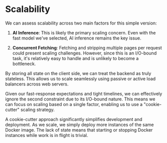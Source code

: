 Scalability
===========

We can assess scalability across two main factors for this simple version:

1. **AI Inference**: This is likely the primary scaling concern. Even with the fast model we've selected, AI inference remains the key issue.

2. **Concurrent Fetching**: Fetching and stripping multiple pages per request could present scaling challenges. However, since this is an I/O-bound task, it's relatively easy to handle and is unlikely to become a bottleneck.

By storing all state on the client side, we can treat the backend as truly stateless. This allows us to scale seamlessly using passive or active load balancers across web servers.

Given our fast-response expectations and tight timelines, we can effectively ignore the second constraint due to its I/O-bound nature. This means we can focus on scaling based on a single factor, enabling us to use a "cookie-cutter" scaling strategy.

A cookie-cutter approach significantly simplifies development and deployment. As we scale, we simply deploy more instances of the same Docker image. The lack of state means that starting or stopping Docker instances while work is in flight is trivial.
